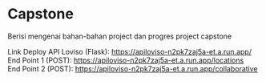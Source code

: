 # Capstone
Berisi mengenai bahan-bahan project dan progres project capstone

Link Deploy API Loviso (Flask): https://apiloviso-n2pk7zaj5a-et.a.run.app/ <br>
End Point 1 (POST): https://apiloviso-n2pk7zaj5a-et.a.run.app/locations <br>
End Point 2 (POST): https://apiloviso-n2pk7zaj5a-et.a.run.app/collaborative <br>
